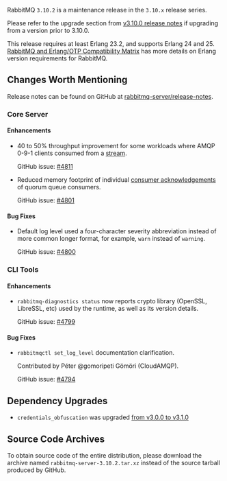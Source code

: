 RabbitMQ `3.10.2` is a maintenance release in the `3.10.x` release series.

Please refer to the upgrade section from [v3.10.0 release notes](https://github.com/rabbitmq/rabbitmq-server/releases/tag/v3.10.0)
if upgrading from a version prior to 3.10.0.

This release requires at least Erlang 23.2, and supports Erlang 24 and 25.
[RabbitMQ and Erlang/OTP Compatibility Matrix](https://www.rabbitmq.com/which-erlang.html) has more details on
Erlang version requirements for RabbitMQ.


## Changes Worth Mentioning

Release notes can be found on GitHub at [rabbitmq-server/release-notes](https://github.com/rabbitmq/rabbitmq-server/tree/v3.10.x/release-notes).

### Core Server

#### Enhancements

 * 40 to 50% throughput improvement for some workloads where AMQP 0-9-1 clients
   consumed from a [stream](https://rabbitmq.com/stream.html).

   GitHub issue: [#4811](https://github.com/rabbitmq/rabbitmq-server/pull/4811)

 * Reduced memory footprint of individual [consumer acknowledgements](https://rabbitmq.com/confirms.html) of quorum queue consumers.

   GitHub issue: [#4801](https://github.com/rabbitmq/rabbitmq-server/pull/4801)

#### Bug Fixes

 * Default log level used a four-character severity abbreviation instead of more
   common longer format, for example, `warn` instead of `warning`.

   GitHub issue: [#4800](https://github.com/rabbitmq/rabbitmq-server/pull/4800)

### CLI Tools

#### Enhancements

 * `rabbitmq-diagnostics status` now reports crypto library (OpenSSL, LibreSSL, etc)
   used by the runtime, as well as its version details.

   GitHub issue: [#4799](https://github.com/rabbitmq/rabbitmq-server/issues/4799)

#### Bug Fixes

 * `rabbitmqctl set_log_level` documentation clarification.

   Contributed by Péter @gomoripeti Gömöri (CloudAMQP).

   GitHub issue: [#4794](https://github.com/rabbitmq/rabbitmq-server/pull/4794)


## Dependency Upgrades

 * `credentials_obfuscation` was upgraded [from v3.0.0 to v3.1.0](https://github.com/rabbitmq/credentials-obfuscation/compare/v3.0.0...v3.1.0)


## Source Code Archives

To obtain source code of the entire distribution, please download the archive named `rabbitmq-server-3.10.2.tar.xz`
instead of the source tarball produced by GitHub.
